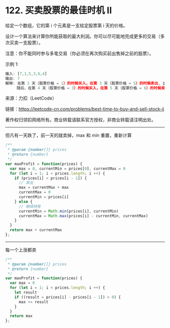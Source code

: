 # 122. 买卖股票的最佳时机 II

给定一个数组，它的第 i 个元素是一支给定股票第 i 天的价格。

设计一个算法来计算你所能获取的最大利润。你可以尽可能地完成更多的交易（多次买卖一支股票）。

注意：你不能同时参与多笔交易（你必须在再次购买前出售掉之前的股票）。

示例 1:

```js
输入: [7,1,5,3,6,4]
输出: 7
解释: 在第 2 天（股票价格 = 1）的时候买入，在第 3 天（股票价格 = 5）的时候卖出, 这笔交易所能获得利润 = 5-1 = 4 。
     随后，在第 4 天（股票价格 = 3）的时候买入，在第 5 天（股票价格 = 6）的时候卖出, 这笔交易所能获得利润 = 6-3 = 3 。
```

来源：力扣（LeetCode）

链接：<https://leetcode-cn.com/problems/best-time-to-buy-and-sell-stock-ii>

著作权归领扣网络所有。商业转载请联系官方授权，非商业转载请注明出处。

---

但凡有一天跌了，前一天的就卖掉，max 和 min 重置，重新计算

```js
/**
 * @param {number[]} prices
 * @return {number}
 */
var maxProfit = function(prices) {
  var max = 0, currentMin = prices[0], currentMax = 0
  for (let i = 1; i < prices.length; i ++) {
    if (prices[i] < prices[i - 1]) {
      // 卖出
      max = currentMax + max
      currentMax = 0
      currentMin = prices[i]
    } else {
      // 继续持有
      currentMin = Math.min(prices[i], currentMin)
      currentMax = Math.max(prices[i] - currentMin, currentMax)
    }
  }
  return max + currentMax
};
```

---

每一个上涨都卖

```js
/**
 * @param {number[]} prices
 * @return {number}
 */
var maxProfit = function(prices) {
  var max = 0
  for (let i = 1; i < prices.length; i ++) {
    let result
    if ((result = prices[i] - prices[i - 1]) > 0) {
      max += result
    }
  }
  return max
};
```
